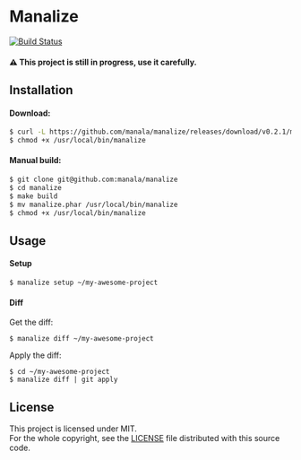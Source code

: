 Manalize
=========

[![Build Status](https://travis-ci.org/manala/manalize.svg?branch=master)](https://travis-ci.org/manala/manalize)

#### :warning: This project is still in progress, use it carefully.

Installation
-------------

#### Download:
```sh
$ curl -L https://github.com/manala/manalize/releases/download/v0.2.1/manalize.phar > /usr/local/bin/manalize
$ chmod +x /usr/local/bin/manalize
```

#### Manual build:
```sh
$ git clone git@github.com:manala/manalize
$ cd manalize
$ make build
$ mv manalize.phar /usr/local/bin/manalize
$ chmod +x /usr/local/bin/manalize
```

Usage
-----

#### Setup
```
$ manalize setup ~/my-awesome-project
```

#### Diff

Get the diff:
```
$ manalize diff ~/my-awesome-project
```

Apply the diff:
```
$ cd ~/my-awesome-project
$ manalize diff | git apply
```

License
-------

This project is licensed under MIT.  
For the whole copyright, see the [LICENSE](LICENSE) file distributed with this source code.
